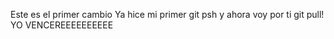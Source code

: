 Este es el primer cambio
Ya hice mi primer git psh y ahora voy por ti git pull!
YO VENCEREEEEEEEEEE
